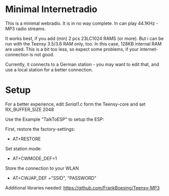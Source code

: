 
Minimal Internetradio
===

This is a minimal webradio. It is in no way complete.
In can play 44.1KHz - MP3 radio streams.

It works best, if you add (min) 2 pcs 23LC1024 RAMS (or more).
But i can be run with the Teensy 3.5/3.6 RAM only, too. 
In this case, 128KB internal RAM are used. This is a bit too less, so 
expect some problems, if your internet-connection is not good.

Currently, it connects to a German station - you may want to edit that, and use
a local station for a better connection.


Setup
===

For a better experience, edit _Serial1.c_ form the Teensy-core and set 
RX_BUFFER_SIZE     2048


Use the Example "TalkToESP" to setup the ESP:

First, restore the factory-settings:
- AT+RESTORE

Set station mode:
- AT+CWMODE_DEF=1

Store the connection to your WLAN
- AT+CWJAP_DEF ="SSID", "PASSWORD"

Additional libraries needed: 
https://github.com/FrankBoesing/Teensy-MP3

